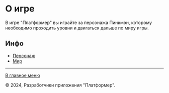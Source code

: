 # О игре

В игре "Платформер" вы играйте за персонажа Пинкмэн, которому необходимо проходить уровни и двигаться дальше по миру игры.

## Инфо

- [Персонаж](game/hero.md)
- [Мир](game/environment.md)

---

[В главное меню](../README.md)

© 2024, Разработчики приложения "Платформер".